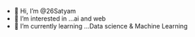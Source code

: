 - 👋 Hi, I’m @26Satyam
- 👀 I’m interested in ...ai and web 
- 🌱 I’m currently learning ...Data science &  Machine Learning 
  
<!---
26Satyam/26Satyam is a ✨ special ✨ repository because its `README.md` (this file) appears on your GitHub profile.
You can click the Preview link to take a look at your changes.
--->
